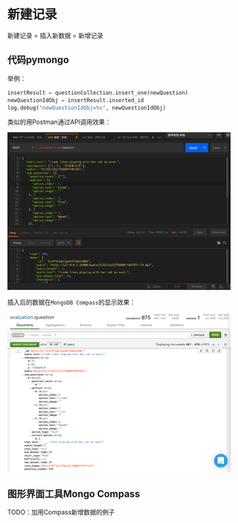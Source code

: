 # 新建记录

新建记录 = 插入新数据 = 新增记录

## 代码pymongo

举例：

```python
insertResult = questionCollection.insert_one(newQuestion)
newQuestionIdObj = insertResult.inserted_id
log.debug("newQuestionIdObj=%s", newQuestionIdObj)
```

类似的用Postman通过API调用效果：

![postman_insert_mongo_item](../../assets/img/postman_insert_mongo_item.png)

插入后的数据在`MongoDB Compass`的显示效果：

![compass_inserted_item](../../assets/img/compass_inserted_item.png)

## 图形界面工具Mongo Compass

TODO：加用Compass新增数据的例子
